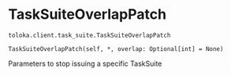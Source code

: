 # TaskSuiteOverlapPatch
`toloka.client.task_suite.TaskSuiteOverlapPatch`

```
TaskSuiteOverlapPatch(self, *, overlap: Optional[int] = None)
```

Parameters to stop issuing a specific TaskSuite

